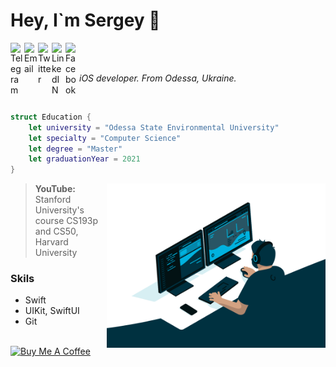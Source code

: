 # Hey, I`m Sergey 👋

<a href="https://t.me/obrienser/">
  <img align="left" alt="Telegram" width="22px" src="https://user-images.githubusercontent.com/50111192/124474147-d99b2600-dda8-11eb-80db-bc3bdd3efef4.png" />
</a>
<a href="mailto:obrienser@gmail.com">
  <img align="left" alt="Email" width="22px" src="https://user-images.githubusercontent.com/50111192/124474775-9ab9a000-dda9-11eb-873c-b61af90459d4.png" />
</a>
<a href="https://twitter.com/ser_maslennikov/">
  <img align="left" alt="Twitter" width="22px" src="https://raw.githubusercontent.com/peterthehan/peterthehan/master/assets/twitter.svg" />
</a>
<a href="https://linkedin.com/in/obrienser/">
  <img align="left" alt="LinkedIN" width="22px" src="https://raw.githubusercontent.com/peterthehan/peterthehan/master/assets/linkedin.svg" />
</a>
<a href="https://facebook.com/obrienser/">
  <img align="left" alt="Facebook" width="22px" src="https://user-images.githubusercontent.com/50111192/124475263-2df2d580-ddaa-11eb-8c77-fe58223f5360.png" />
</a>
<br><br>

*iOS developer. From Odessa, Ukraine.*

<br>

```swift
struct Education {
    let university = "Odessa State Environmental University"
    let specialty = "Computer Science"
    let degree = "Master"
    let graduationYear = 2021
}
```

<img align="right" src="/image03.gif" width="350" />

> **YouTube:** Stanford University's course CS193p and CS50, Harvard University

### Skils
- Swift
- UIKit, SwiftUI
- Git

<br>
<a href="https://www.buymeacoffee.com/obrienser">
  <img src="https://cdn.buymeacoffee.com/buttons/v2/default-yellow.png" alt="Buy Me A Coffee" width="150">
</a>

